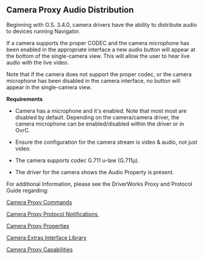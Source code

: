 
## Camera Proxy Audio Distribution

Beginning with O.S. 3.4.0, camera drivers have the ability to distribute audio to devices running Navigator.

If a camera supports the proper CODEC and the camera microphone has been enabled in the appropriate interface a new audio button will appear at the bottom of the single-camera view. This will allow the user to hear live audio with the live video. 

Note that if the camera does not support the proper codec, or the camera microphone has been disabled in the camera interface, no button will appear in the single-camera view.

**Requirements**

- Camera has a microphone and it's enabled. Note that most most are disabled by default. Depending on the camera/camera driver, the camera microphone can be enabled/disabled within the driver or in OvrC.


- Ensure the configuration for the camera stream is video & audio, not just video.


- The camera supports codec G.711 u-law (G.711μ).


- The driver for the camera shows the Audio Property is present.


For additional Information, please see the DriverWorks Proxy and Protocol Guide regarding:

[Camera Proxy Commands][1]

[Camera Proxy Protocol Notifications ][2]

[Camera Proxy Properties][3]

[Camera Extras Interface Library][4]

[Camera Proxy Capabilities][5]

[1]:	https://jubilant-barnacle-73gylvg.pages.github.io/#camera-proxy-commands
[2]:	https://jubilant-barnacle-73gylvg.pages.github.io/#camera-protocol-notifications
[3]:	https://jubilant-barnacle-73gylvg.pages.github.io/#camera-properties
[4]:	https://jubilant-barnacle-73gylvg.pages.github.io/#camera-proxy-extras-interface-library
[5]:	https://jubilant-barnacle-73gylvg.pages.github.io/#camera-capabilities